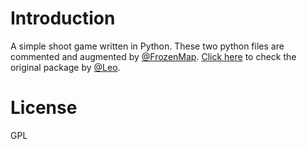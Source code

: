 # Introduction

A simple shoot game written in Python. These two python files are commented and augmented by [@FrozenMap](https://jjayyyyyyy.github.io/). [Click here](https://github.com/Kill-Console/PythonShootGame) to check the original package by [@Leo](https://github.com/Kill-Console).

# License

GPL


